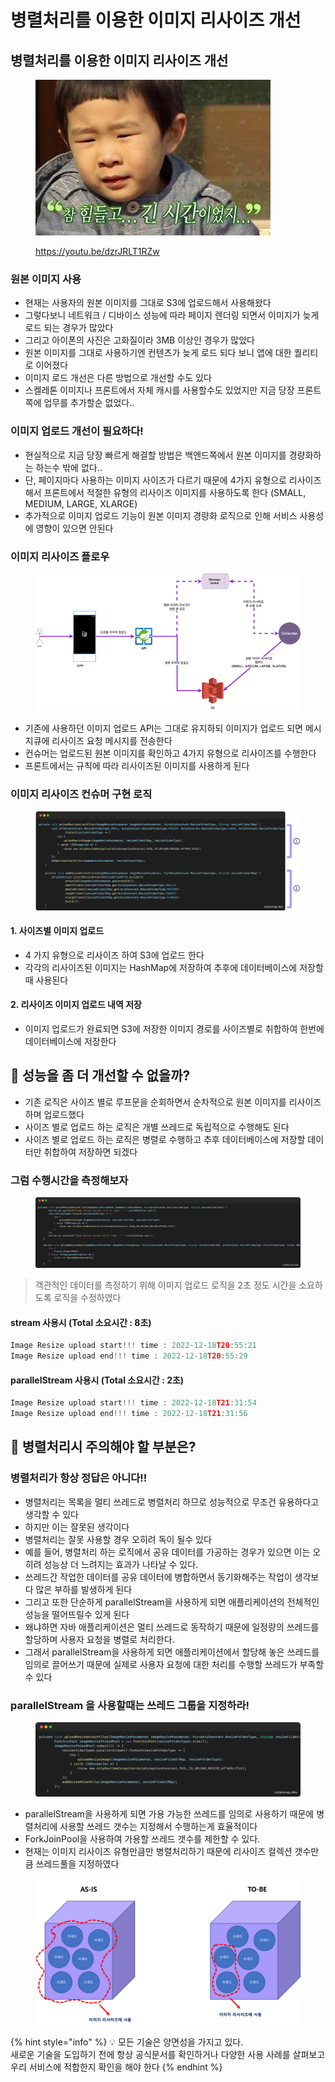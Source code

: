 # 병렬처리를 이용한 이미지 리사이즈 개선

## 병렬처리를 이용한 이미지 리사이즈 개선



<figure><img src="../../.gitbook/assets/1 (1).png" alt=""><figcaption><p><a href="https://youtu.be/dzrJRLT1RZw">https://youtu.be/dzrJRLT1RZw</a></p></figcaption></figure>

### 원본 이미지 사용

* 현재는 사용자의 원본 이미지를 그대로 S3에 업로드해서 사용해왔다
* 그렇다보니 네트워크 / 디바이스 성능에 따라 페이지 렌더링 되면서 이미지가 늦게 로드 되는 경우가 많았다
* 그리고 아이폰의 사진은 고화질이라 3MB 이상인 경우가 많았다
* 원본 이미지를 그대로 사용하기엔 컨텐츠가 늦게 로드 되다 보니 앱에 대한 퀄리티로 이어졌다
* 이미지 로드 개선은 다른 방법으로 개선할 수도 있다
* 스켈레톤 이미지나 프론트에서 자체 캐시를 사용할수도 있었지만 지금 당장 프론트쪽에 업무를 추가할순 없었다..

### 이미지 업로드 개선이 필요하다!

* 현실적으로 지금 당장 빠르게 해결할 방법은 백엔드쪽에서 원본 이미지를 경량화하는 하는수 밖에 없다..
* 단, 페이지마다 사용하는 이미지 사이즈가 다르기 때문에 4가지 유형으로 리사이즈해서 프론트에서 적절한 유형의 리사이즈 이미지를 사용하도록 한다 (SMALL, MEDIUM, LARGE, XLARGE)
* 추가적으로 이미지 업로드 기능이 원본 이미지 경량화 로직으로 인해 서비스 사용성에 영향이 있으면 안된다

### 이미지 리사이즈 플로우



<figure><img src="../../.gitbook/assets/Untitled.png" alt=""><figcaption></figcaption></figure>



* 기존에 사용하던 이미지 업로드 API는 그대로 유지하되 이미지가 업로드 되면 메시지큐에 리사이즈 요청 메시지를 전송한다
* 컨슈머는 업로드된 원본 이미지를 확인하고 4가지 유형으로 리사이즈를 수행한다
* 프론트에서는 규칙에 따라 리사이즈된 이미지를 사용하게 된다

### 이미지 리사이즈 컨슈머 구현 로직

<figure><img src="../../.gitbook/assets/2 (4).png" alt=""><figcaption></figcaption></figure>

#### 1. 사이즈별 이미지 업로드

* 4 가지 유형으로 리사이즈 하여 S3에 업로드 한다
* 각각의 리사이즈된 이미지는 HashMap에 저장하여 추후에 데이터베이스에 저장할 때 사용된다

#### 2. 리사이즈 이미지 업로드 내역 저장

* 이미지 업로드가 완료되면 S3에 저장한 이미지 경로를 사이즈별로 취합하여 한번에 데이터베이스에 저장한다

## 🤨 성능을 좀 더 개선할 수 없을까?

* 기존 로직은 사이즈 별로 루프문을 순회하면서 순차적으로 원본 이미지를 리사이즈하며 업로드했다
* 사이즈 별로 업로드 하는 로직은 개별 쓰레드로 독립적으로 수행해도 된다
* 사이즈 별로 업로드 하는 로직은 병렬로 수행하고 추후 데이터베이스에 저장할 데이터만 취합하여 저장하면 되겠다

### 그럼 수행시간을 측정해보자



<figure><img src="../../.gitbook/assets/Untitled (3).png" alt=""><figcaption></figcaption></figure>

> 객관적인 데이터를 측정하기 위해 이미지 업로드 로직을 2초 정도 시간을 소요하도록 로직을 수정하였다

#### stream 사용시 (Total 소요시간 : 8초)

```jsx
Image Resize upload start!!! time : 2022-12-18T20:55:21
Image Resize upload end!!! time : 2022-12-18T20:55:29
```

#### parallelStream 사용시 (Total 소요시간 : 2초)

```jsx
Image Resize upload start!!! time : 2022-12-18T21:31:54
Image Resize upload end!!! time : 2022-12-18T21:31:56
```

##

## 🤯 병렬처리시 주의해야 할 부분은?

###

### 병렬처리가 항상 정답은 아니다!!

* 병렬처리는 목록을 멀티 쓰레드로 병렬처리 하므로 성능적으로 무조건 유용하다고 생각할 수 있다
* 하지만 이는 잘못된 생각이다
* 병렬처리는 잘못 사용할 경우 오히려 독이 될수 있다
* 예를 들어, 병렬처리 하는 로직에서 공유 데이터를 가공하는 경우가 있으면 이는 오히려 성능상 더 느려지는 효과가 나타날 수 있다.
* 쓰레드간 작업한 데이터를 공유 데이터에 병합하면서 동기화해주는 작업이 생각보다 많은 부하를 발생하게 된다
* 그리고 또한 단순하게 parallelStream을 사용하게 되면 애플리케이션의 전체적인 성능을 떨어뜨릴수 있게 된다
* 왜냐하면 자바 애플리케이션은 멀티 쓰레드로 동작하기 때문에 일정량의 쓰레드를 할당하며 사용자 요청을 병렬로 처리한다.
* 그래서 parallelStream을 사용하게 되면 애플리케이션에서 할당해 놓은 쓰레드를 임의로 끌어쓰기 때문에 실제로 사용자 요청에 대한 처리를 수행할 쓰레드가 부족할 수 있다

### parallelStream 을 사용할때는 쓰레드 그룹을 지정하라!



<figure><img src="../../.gitbook/assets/Untitled (1).png" alt=""><figcaption></figcaption></figure>

* parallelStream을 사용하게 되면 가용 가능한 쓰레드를 임의로 사용하기 때문에 병렬처리에 사용할 쓰레드 갯수는 지정해서 수행하는게 효율적이다
* ForkJoinPool을 사용하여 가용할 쓰레드 갯수를 제한할 수 있다.
* 현재는 이미지 리사이즈 유형만큼만 병렬처리하기 때문에 리사이즈 컬렉션 갯수만큼 쓰레드풀을 지정하였다

<figure><img src="../../.gitbook/assets/Untitled (2).png" alt=""><figcaption></figcaption></figure>



{% hint style="info" %}
💡 모든 기술은 양면성을 가지고 있다. \
새로운 기술을 도입하기 전에 항상 공식문서를 확인하거나 다양한 사용 사례를 살펴보고 우리 서비스에 적합한지 확인을 해야 한다
{% endhint %}
